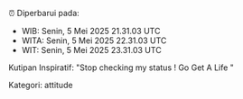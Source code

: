 ⏰ Diperbarui pada:
- WIB: Senin, 5 Mei 2025 21.31.03 UTC
- WITA: Senin, 5 Mei 2025 22.31.03 UTC
- WIT: Senin, 5 Mei 2025 23.31.03 UTC

Kutipan Inspiratif:
"Stop checking my status ! Go Get A Life "


Kategori: attitude

